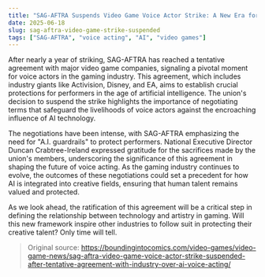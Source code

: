 ```yaml
---
title: "SAG-AFTRA Suspends Video Game Voice Actor Strike: A New Era for AI and Performers"
date: 2025-06-18
slug: sag-aftra-video-game-strike-suspended
tags: ["SAG-AFTRA", "voice acting", "AI", "video games"]
---
```


After nearly a year of striking, SAG-AFTRA has reached a tentative agreement with major video game companies, signaling a pivotal moment for voice actors in the gaming industry. This agreement, which includes industry giants like Activision, Disney, and EA, aims to establish crucial protections for performers in the age of artificial intelligence. The union's decision to suspend the strike highlights the importance of negotiating terms that safeguard the livelihoods of voice actors against the encroaching influence of AI technology.

The negotiations have been intense, with SAG-AFTRA emphasizing the need for "A.I. guardrails" to protect performers. National Executive Director Duncan Crabtree-Ireland expressed gratitude for the sacrifices made by the union's members, underscoring the significance of this agreement in shaping the future of voice acting. As the gaming industry continues to evolve, the outcomes of these negotiations could set a precedent for how AI is integrated into creative fields, ensuring that human talent remains valued and protected.

As we look ahead, the ratification of this agreement will be a critical step in defining the relationship between technology and artistry in gaming. Will this new framework inspire other industries to follow suit in protecting their creative talent? Only time will tell.

> Original source: https://boundingintocomics.com/video-games/video-game-news/sag-aftra-video-game-voice-actor-strike-suspended-after-tentative-agreement-with-industry-over-ai-voice-acting/